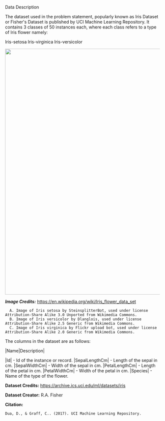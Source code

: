 Data Description

The dataset used in the problem statement, popularly known as Iris Dataset or Fisher's Dataset is published by UCI Machine Learning Repository. It contains 3 classes of 50 instances each, where each class refers to a type of Iris flower namely:

Iris-setosa
Iris-virginica
Iris-versicolor

<img src = 'https://student-datasets-bucket.s3.ap-south-1.amazonaws.com/images/Iris-update-1.png' width = 800>

***Image Credits:*** https://en.wikipedia.org/wiki/Iris_flower_data_set
```
  A. Image of Iris setosa by SteinsplitterBot, used under license Attribution-Share Alike 3.0 Unported from Wikimedia Commons.
  B. Image of Iris versicolor by Dlanglois, used under license Attribution-Share Alike 2.5 Generic from Wikimedia Commons.
  C. Image of Iris virginica by Flickr upload bot, used under license Attribution-Share Alike 2.0 Generic from Wikimedia Commons.
```



The columns in the dataset are as follows:

|Name|Description|

|Id| - Id of the instance or record.
|SepalLengthCm| - Length of the sepal in cm.
|SepalWidthCm| - Width of the sepal in cm.
|PetalLengthCm| - Length of the petal in cm.
|PetalWidthCm| - Width of the petal in cm.
|Species| - Name of the type of the flower.

**Dataset Credits:** https://archive.ics.uci.edu/ml/datasets/iris

**Dataset Creator:** R.A. Fisher

**Citation:**
```
Dua, D., & Graff, C.. (2017). UCI Machine Learning Repository.

